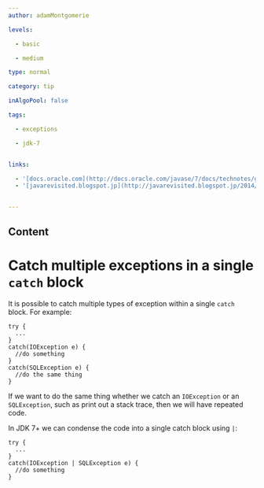 ```yaml
---
author: adamMontgomerie

levels:

  - basic

  - medium

type: normal

category: tip

inAlgoPool: false

tags:

  - exceptions

  - jdk-7


links:

  - '[docs.oracle.com](http://docs.oracle.com/javase/7/docs/technotes/guides/language/catch-multiple.html){website}'
  - '[javarevisited.blogspot.jp](http://javarevisited.blogspot.jp/2014/04/10-jdk-7-features-to-revisit-before-you.html){website}'


---
```

## Content
# Catch multiple exceptions in a single `catch` block

It is possible to catch multiple types of exception within a single `catch` block. For example:
```
try {
  ...
} 
catch(IOException e) {
  //do something
} 
catch(SQLException e) {
  //do the same thing
}
```
If we want to do the same thing whether we catch an `IOException` or an `SQLException`, such as print out a stack trace, then we will have repeated code. 

In JDK 7+ we can condense the code into a single catch block using `|`:
```
try {
  ...
}
catch(IOException | SQLException e) {
  //do something
}
```

